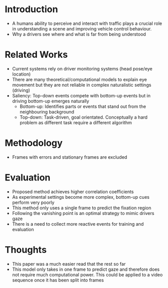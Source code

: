 # Introduction
* A humans ability to perceive and interact with traffic plays a crucial role in understanding a scene and improving vehicle control behaviour.
* Why a drivers see where and what is far from being understood
 
# Related Works
* Current systems rely on driver monitoring systems (head pose/eye location)
* There are many theoretical/computational models to explain eye movement but they are not reliable in complex naturalistic settings (driving)
* Saliency: Top-down events compete with bottom-up events but in driving bottom-up emerges naturally
    * Bottom-up: Identifies parts or events that stand out from the neighbouring background
    * Top-down: Task-driven, goal orientated. Conceptually a hard problem as different task require a different algorithm
 
# Methodology
* Frames with errors and stationary frames are excluded
 
# Evaluation
* Proposed method achieves higher correlation coefficients
* As experimental settings become more complex, bottom-up cues perform very poorly
* This method only uses a single frame to predict the fixation region
* Following the vanishing point is an optimal strategy to mimic drivers gaze
* There is a need to collect more reactive events for training and evaluation
 
# Thoughts
* This paper was a much easier read that the rest so far
* This model only takes in one frame to predict gaze and therefore does not require much computational power. This could be applied to a video sequence once it has been split into frames
